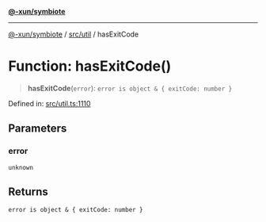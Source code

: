 [**@-xun/symbiote**](../../../README.md)

***

[@-xun/symbiote](../../../README.md) / [src/util](../README.md) / hasExitCode

# Function: hasExitCode()

> **hasExitCode**(`error`): `error is object & { exitCode: number }`

Defined in: [src/util.ts:1110](https://github.com/Xunnamius/symbiote/blob/a432129d36367c9c0fe2512d6ba837487d12f425/src/util.ts#L1110)

## Parameters

### error

`unknown`

## Returns

`error is object & { exitCode: number }`
